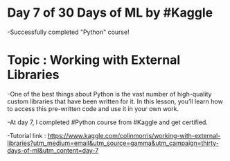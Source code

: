 # Day 7 of 30 Days of ML by #Kaggle

-Successfully completed "Python" course!

# Topic : Working with External Libraries

-One of the best things about Python is the vast number of high-quality custom libraries that have been written for it. In this lesson, you’ll learn how to access this pre-written code and use it in your own work. 

-At day 7, I completed #Python course from #Kaggle and get certified.

-Tutorial link : https://www.kaggle.com/colinmorris/working-with-external-libraries?utm_medium=email&utm_source=gamma&utm_campaign=thirty-days-of-ml&utm_content=day-7

